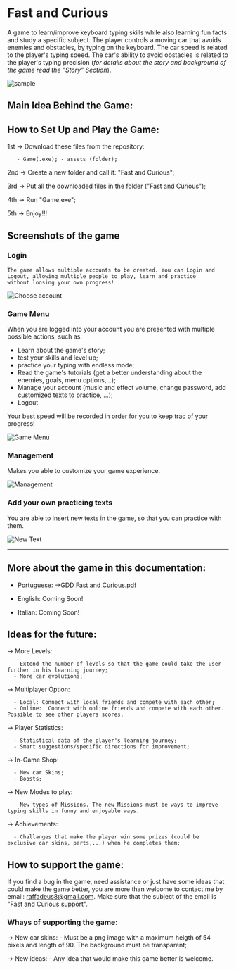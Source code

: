 # Fast and Curious
  A game to learn/improve keyboard typing skills while also learning fun facts and study a specific subject. The player controls a moving car that avoids enemies and obstacles, by typing on the keyboard. The car speed is related to the player's typing speed. The car's ability to avoid obstacles is related to the player's typing precision (*for details about the story and background of the game read the "Story" Section*).

![sample](https://user-images.githubusercontent.com/75253335/131589894-00e6f646-a507-440b-9e67-b080e4bafc23.png)

## Main Idea Behind the Game:


## How to Set Up and Play the Game:
 1st -> Download these files from the repository: 
            
       - Game(.exe); - assets (folder);
 
 2nd -> Create a new folder and call it: "Fast and Curious";
 
 3rd -> Put all the downloaded files in the folder ("Fast and Curious");
 
 4th -> Run "Game.exe";
 
 5th -> Enjoy!!!
 
 
 
 ## Screenshots of the game
 
 ### Login
 
    The game allows multiple accounts to be created. You can Login and Logout, allowing multiple people to play, learn and practice
    without loosing your own progress!
    
   ![Choose account](https://user-images.githubusercontent.com/75253335/130338481-149ac771-5176-4120-8eb8-9ee1b2a3f301.png)


### Game Menu
   When you are logged into your account you are presented with multiple possible actions, such as:
   - Learn about the game's story;
   - test your skills and level up;
   - practice your typing with endless mode;
   - Read the game's tutorials (get a better understanding about the enemies, goals, menu options,...);
   - Manage your account (music and effect volume, change password, add customized texts to practice, ...);
   - Logout

  Your best speed will be recorded in order for you to keep trac of your progress!
   
 ![Game Menu](https://user-images.githubusercontent.com/75253335/130338489-28abe657-46d2-4c2e-95b6-a111db421856.png)


### Management
   Makes you able to customize your game experience.
   
   ![Management](https://user-images.githubusercontent.com/75253335/130338334-3c8079df-af4e-40a6-8168-432fb458ac47.png)


### Add your own practicing texts
  You are able to insert new texts in the game, so that you can practice with them.
  
  ![New Text](https://user-images.githubusercontent.com/75253335/130338376-0903996d-c3e0-4be0-b2a3-3455800518b2.png)

---------------------------------------------------------------------------------------------------------------------------------------------------
 
 
## More about the game in this documentation:
  - Portuguese:
    ->[GDD Fast and Curious.pdf](https://github.com/RaffaeleFiorillo/Fast_and_Curious/files/6441116/GDD.Fast.and.Curious.pdf)
    
 - English:
    Coming Soon!
    
 - Italian:
    Coming Soon!

## Ideas for the future:
  -> More Levels:
  
      - Extend the number of levels so that the game could take the user further in his learning journey;
      - More car evolutions;
  
  -> Multiplayer Option: 
  
      - Local: Connect with local friends and compete with each other;
      - Online:  Connect with online friends and compete with each other. Possible to see other players scores;
      
  -> Player Statistics:
  
      - Statistical data of the player's learning journey;
      - Smart suggestions/specific directions for improvement;

  -> In-Game Shop: 
  
      - New car Skins;
      - Boosts;
      
  -> New Modes to play:
  
      - New types of Missions. The new Missions must be ways to improve typing skills in funny and enjoyable ways.
      
  -> Achievements:
  
      - Challanges that make the player win some prizes (could be exclusive car skins, parts,...) when he completes them;
      
## How to support the game:
  If you find a bug in the game, need assistance or just have some ideas that could make the game better, you are more than welcome to contact me by email: raffadeus8@gmail.com.
  Make sure that the subject of the email is "Fast and Curious support".

### Whays of supporting the game:
  -> New car skins: 
        - Must be a png image with a maximum heigth of 54 pixels and length of 90. The background must be transparent;
        
  -> New ideas:
        - Any idea that would make this game better is welcome.
